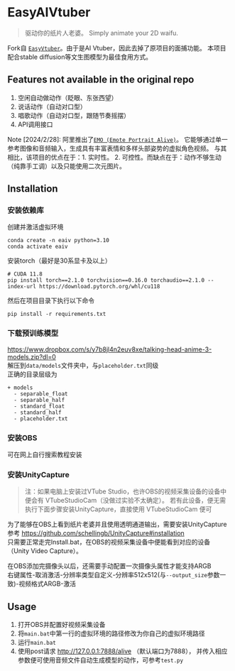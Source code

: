 # EasyAIVtuber

> 驱动你的纸片人老婆。
Simply animate your 2D waifu.

Fork自 [`EasyVtuber`](https://github.com/yuyuyzl/EasyVtuber)。由于是AI Vtuber，因此去掉了原项目的面捕功能。
本项目配合stable diffusion等文生图模型为最佳食用方式。

## Features not available in the original repo

1. 空闲自动做动作（眨眼、东张西望）
2. 说话动作（自动对口型）
3. 唱歌动作（自动对口型，跟随节奏摇摆）
4. API调用接口

Note [2024/2/28]: 阿里推出了[`EMO (Emote Portrait Alive)`](https://humanaigc.github.io/emote-portrait-alive/)。
它能够通过单一参考图像和音频输入，生成具有丰富表情和多样头部姿势的虚拟角色视频。
与其相比，该项目的优点在于：1. 实时性。 2. 可控性。而缺点在于：动作不够生动（纯靠手工调）以及只能使用二次元图片。

## Installation
### 安装依赖库
创建并激活虚拟环境  
```
conda create -n eaiv python=3.10
conda activate eaiv
```
安装torch（最好是30系显卡及以上）
```
# CUDA 11.8
pip install torch==2.1.0 torchvision==0.16.0 torchaudio==2.1.0 --index-url https://download.pytorch.org/whl/cu118
```
然后在项目目录下执行以下命令  
```
pip install -r requirements.txt
```

### 下载预训练模型  

https://www.dropbox.com/s/y7b8jl4n2euv8xe/talking-head-anime-3-models.zip?dl=0  
解压到`data/models`文件夹中，与`placeholder.txt`同级  
正确的目录层级为  
```
+ models
  - separable_float
  - separable_half
  - standard_float
  - standard_half
  - placeholder.txt
```
### 安装OBS
可在网上自行搜索教程安装

### 安装UnityCapture

> 注：如果电脑上安装过VTube Studio，也许OBS的视频采集设备的设备中便会有 VTubeStudioCam（没做过实验不太确定）。
> 若有此设备，便无需执行下面步骤安装UnityCapture，直接使用 VTubeStudioCam 便可

为了能够在OBS上看到纸片老婆并且使用透明通道输出，需要安装UnityCapture  
参考 https://github.com/schellingb/UnityCapture#installation  
只需要正常走完Install.bat，在OBS的视频采集设备中便能看到对应的设备（Unity Video Capture）。

在OBS添加完摄像头以后，还需要手动配置一次摄像头属性才能支持ARGB    
右键属性-取消激活-分辨率类型自定义-分辨率512x512(与`--output_size`参数一致)-视频格式ARGB-激活

## Usage
1. 打开OBS并配置好视频采集设备
2. 将`main.bat`中第一行的虚拟环境的路径修改为你自己的虚拟环境路径
3. 运行`main.bat`
4. 使用post请求 http://127.0.0.1:7888/alive （默认端口为7888），
并传入相应参数便可使用音频文件自动生成模型的动作，可参考`test.py`
